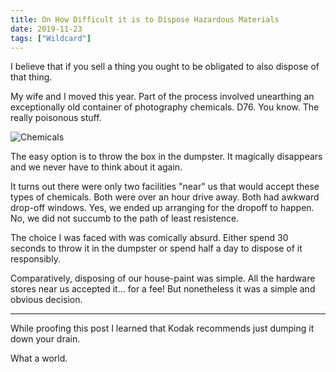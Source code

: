 ```yaml
---
title: On How Difficult it is to Dispose Hazardous Materials
date: 2019-11-23
tags: ["Wildcard"]
---
```


I believe that if you sell a thing you ought to be obligated to also dispose of that thing.

<!--x-->

My wife and I moved this year. Part of the process involved unearthing an exceptionally old container of photography chemicals. D76. You know. The really poisonous stuff.

![Chemicals](/images/chemicals.jpg)

The easy option is to throw the box in the dumpster. It magically disappears and we never have to think about it again.

It turns out there were only two facilities "near" us that would accept these types of chemicals. Both were over an hour drive away. Both had awkward drop-off windows. Yes, we ended up arranging for the dropoff to happen. No, we did not succumb to the path of least resistence.

The choice I was faced with was comically absurd. Either spend 30 seconds to throw it in the dumpster or spend half a day to dispose of it responsibly.

Comparatively, disposing of our house-paint was simple. All the hardware stores near us accepted it... for a fee! But nonetheless it was a simple and obvious decision.

---

While proofing this post I learned that Kodak recommends just dumping it down your drain.

What a world.
